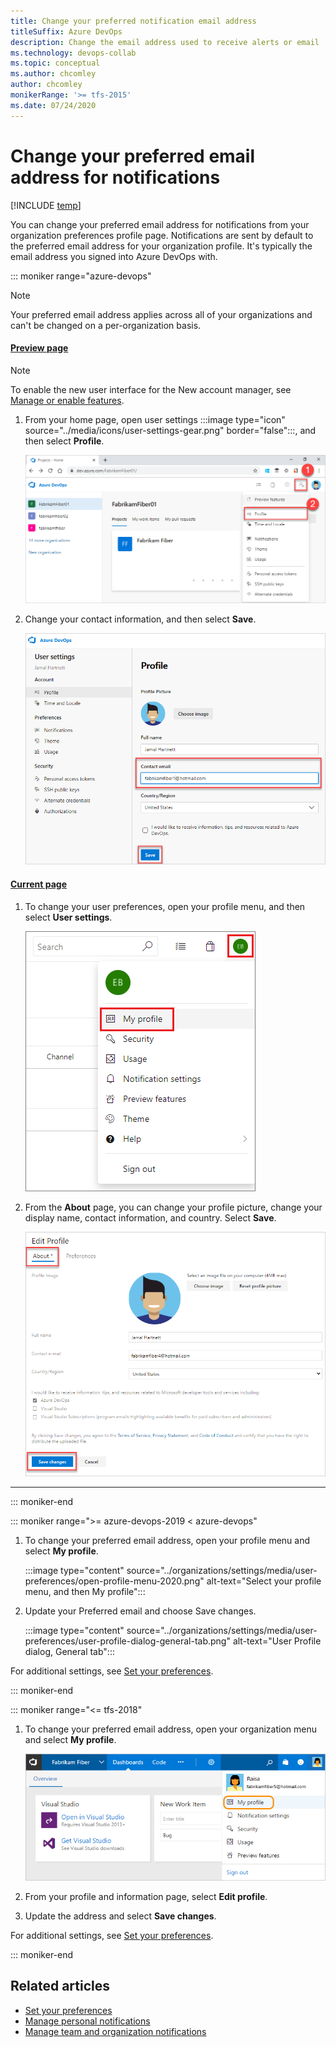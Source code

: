 ```yaml
---
title: Change your preferred notification email address
titleSuffix: Azure DevOps
description: Change the email address used to receive alerts or email  notifications managed in Azure DevOps  
ms.technology: devops-collab
ms.topic: conceptual
ms.author: chcomley
author: chcomley
monikerRange: '>= tfs-2015'
ms.date: 07/24/2020 
---
```


# Change your preferred email address for notifications

[!INCLUDE [temp](../includes/version-ts-tfs-2015-2016.md)]

You can change your preferred email address for notifications from your organization preferences profile page. Notifications are sent by default to the preferred email address for your organization profile. It's typically the email address you signed into Azure DevOps with.


::: moniker range="azure-devops"

> [!NOTE]
> Your preferred email address applies across all of your organizations and can't be changed on a per-organization basis.

#### [Preview page](#tab/preview-page) 

> [!NOTE]   
> To enable the new user interface for the New account manager, see [Manage or enable features](../project/navigation/preview-features.md).

1. From your home page, open user settings :::image type="icon" source="../media/icons/user-settings-gear.png" border="false":::, and then select **Profile**.

   ![Open Azure DevOps profile](../media/open-user-settings-profile-preview.png)

2. Change your contact information, and then select **Save**.

   ![Edit the About page, preview.](media/edit-contact-info-preview.png)


#### [Current page](#tab/current-page) 

1. To change your user preferences, open your profile menu, and then select **User settings**.

   ![Open profile user settings](media/open-profile-newnav.png)

2. From the **About** page, you can change your profile picture, change your display name, contact information, and country. Select **Save**.

   ![Edit the About page, current view.](../organizations/settings/media/edit-about-page.png)

* * *

::: moniker-end


::: moniker range=">= azure-devops-2019 < azure-devops"

1. To change your preferred email address, open your profile menu and select **My profile**.  

	:::image type="content" source="../organizations/settings/media/user-preferences/open-profile-menu-2020.png" alt-text="Select your profile menu, and then My profile":::

2. Update your Preferred email and choose Save changes.  

	:::image type="content" source="../organizations/settings/media/user-preferences/user-profile-dialog-general-tab.png" alt-text="User Profile dialog, General tab":::

For additional settings, see [Set your preferences](../organizations/settings/set-your-preferences.md).

::: moniker-end

::: moniker range="<= tfs-2018"

1. To change your preferred email address, open your organization menu and select **My profile**.

   ![Azure DevOps, My Profile link on Organization menu](media/open-profile-team-services.png)

2. From your profile and information page, select **Edit profile**.

3. Update the address and select **Save changes**.

For additional settings, see [Set your preferences](../organizations/settings/set-your-preferences.md).

::: moniker-end

## Related articles

- [Set your preferences](../organizations/settings/set-your-preferences.md)
- [Manage personal notifications](./manage-your-personal-notifications.md)
- [Manage team and organization notifications](manage-team-group-global-organization-notifications.md)
